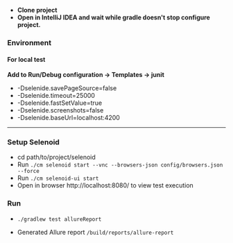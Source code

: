 * **Clone project**
* **Open in IntelliJ IDEA and wait while gradle doesn't stop configure project.**

### Environment
#### For local test

**Add to Run/Debug configuration -> Templates -> junit**

 * -Dselenide.savePageSource=false
 * -Dselenide.timeout=25000
 * -Dselenide.fastSetValue=true
 * -Dselenide.screenshots=false
 * -Dselenide.baseUrl=localhost:4200

---
### Setup Selenoid

* cd path/to/project/selenoid
* Run `./cm selenoid start --vnc --browsers-json config/browsers.json --force`
* Run `./cm selenoid-ui start`
* Open in browser http://localhost:8080/ to view test execution

### Run

* `./gradlew test allureReport`

* Generated Allure report `/build/reports/allure-report`
